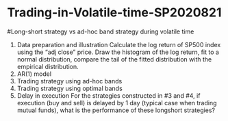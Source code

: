 # Trading-in-Volatile-time-SP2020821
#Long-short strategy vs ad-hoc band strategy during volatile time
1. Data preparation and illustration
Calculate the log return of SP500 index using the “adj close” price. Draw the histogram of the log return, fit to a normal distribution, compare the tail of the fitted distribution with the empirical distribution. 
2. AR(1) model
3. Trading strategy using ad-hoc bands
4. Trading strategy using optimal bands
5. Delay in execution
For the strategies constructed in #3 and #4, if execution (buy and sell) is delayed by 1 day (typical case when trading mutual funds), what is the performance of these longshort strategies?
